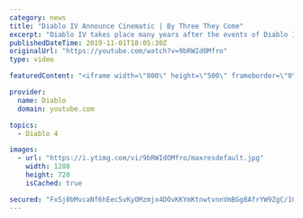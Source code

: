 ```yaml
---
category: news
title: "Diablo IV Announce Cinematic | By Three They Come"
excerpt: "Diablo IV takes place many years after the events of Diablo III, after millions have been slaughtered by the actions of the High Heavens and Burning Hells alike."
publishedDateTime: 2019-11-01T18:05:30Z
originalUrl: "https://youtube.com/watch?v=9bRWIdOMfro"
type: video

featuredContent: "<iframe width=\"800\" height=\"500\" frameborder=\"0\" src=\"https://www.youtube.com/embed/9bRWIdOMfro\" allow=\"accelerometer; autoplay; encrypted-media; gyroscope; picture-in-picture\" allowfullscreen></iframe>"

provider:
  name: Diablo
  domain: youtube.com

topics:
  - Diablo 4

images:
  - url: "https://i.ytimg.com/vi/9bRWIdOMfro/maxresdefault.jpg"
    width: 1280
    height: 720
    isCached: true

secured: "FxSj0bMvcaNf6hEec5vKyOMzmjx4DOvKKYmKtnwtvnnVmBGg8AfrYW9ZgC/1C86e/yxSW7Zxgc10jyyJBRa+NbHH9NgcWPvhk6iHpaFkQPZYbcF10NOXb51kQN/oF7hMtsEQIU8FTE9g1w7XGOAPeIoQpJgX3DwMOlRTIrkQhbt7BNIPHGhgWaD8pqD8/osr1rTX9TWUKxFQ5N2+xBCGHISPWX6MScM2I1Lx2/pKKi+RgZGzcLZq6B0J2EMLKjKuxSMDGz4fRiS4zpTh/y/ZsbxgXvbpc53m/7brXuF9XcD8AFMQjSqtT0f+OvxgnnjvVkv1piQTq69uZjHbpPFId8H8qesjBoxZaw+XI35+p8VP2axXJGPgiI0jdrouXNuBHmAMiFyRo8OXXnH2tCKgskR5ylbnRcnY0yjRcq1VwURC7/yUNYviTMvmCr6ZPl/U;4Heh2lWLzLuBE+2JRTGJGA=="
---
```


